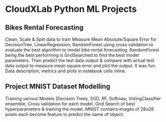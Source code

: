 # CloudXLab Python ML Projects

## Bikes Rental Forecasting 
   
   Clean, Scale & Split data to train Measure Mean Absolute/Square Error for DecisionTree, LinearRegression, RandomForest using cross validation to evaluate the best algorithm to model bike rental forecasting. RandomForest being the best performing is GridSearched to find the best model parameters. Then predict the test data output & compare with actual test data output to measure mean square error and plot the output. It was fun. Data description, metrics and plots in notebook cells inline.
   
## Project MNIST Dataset Modelling
  Training various Models (Decision Trees, SGD, RF, Softmax, VotingClassifier ensemble, Cross validation for each model, Grid Search of best hyperparameters & training the model. MNIST contains images of 28x28 pixels each become feature to predict the name of object.
